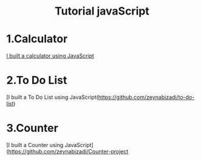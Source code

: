 <div align="center">
 
 # Tutorial javaScript
 
</div>

# 1.Calculator
[I built a calculator using JavaScript](https://github.com/zeynabizadi/calculator)
# 2.To Do List
[I built a To Do List using JavaScript(https://github.com/zeynabizadi/to-do-list)
# 3.Counter
[I built a Counter using JavaScript](https://github.com/zeynabizadi/Counter-project
 
